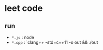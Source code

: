 # leet code

## run

- `*.js` : node <filename>
- `*.cpp` : `clang++ -std=c++11 <filename> -o out && ./out
